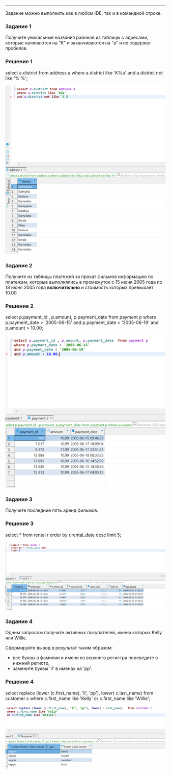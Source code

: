 ---

Задание можно выполнить как в любом IDE, так и в командной строке.

### Задание 1

Получите уникальные названия районов из таблицы с адресами, которые начинаются на “K” и заканчиваются на “a” и не содержат пробелов.

### Решение 1
select a.district from address a 
where a.district like 'K%a'
and a.district not like '% %';

![1](https://github.com/oviplokos/donets_kv/blob/main/img/12-03_1.png)

### Задание 2

Получите из таблицы платежей за прокат фильмов информацию по платежам, которые выполнялись в промежуток с 15 июня 2005 года по 18 июня 2005 года **включительно** и стоимость которых превышает 10.00.

### Решение 2

select p.payment_id , p.amount, p.payment_date  from payment p 
where p.payment_date > '2005-06-15'
and p.payment_date < '2005-06-19'
and p.amount > 10.00;

![2](https://github.com/oviplokos/donets_kv/blob/main/img/12-03_2.png)

### Задание 3

Получите последние пять аренд фильмов.

### Решение 3

select * from rental r 
order by r.rental_date desc 
limit 5;

![3](https://github.com/oviplokos/donets_kv/blob/main/img/12-03_3.png)
### Задание 4

Одним запросом получите активных покупателей, имена которых Kelly или Willie. 

Сформируйте вывод в результат таким образом:
- все буквы в фамилии и имени из верхнего регистра переведите в нижний регистр,
- замените буквы 'll' в именах на 'pp'.

### Решение 4

select replace (lower (c.first_name), 'll', 'pp'), lower( c.last_name)   from customer c
where c.first_name like 'Kelly'
or c.first_name like 'Willie';

![4](https://github.com/oviplokos/donets_kv/blob/main/img/12-03_4.png)
